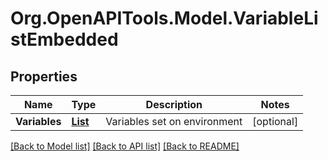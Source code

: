 # Org.OpenAPITools.Model.VariableListEmbedded
## Properties

Name | Type | Description | Notes
------------ | ------------- | ------------- | -------------
**Variables** | [**List<Variable>**](Variable.md) | Variables set on environment | [optional] 

[[Back to Model list]](../README.md#documentation-for-models) [[Back to API list]](../README.md#documentation-for-api-endpoints) [[Back to README]](../README.md)

